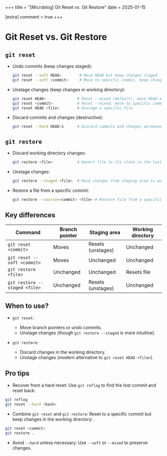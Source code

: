 +++
title = "[Microblog] Git Reset vs. Git Restore"
date = 2025-01-15

[extra]
comment = true
+++

# Git Reset vs. Git Restore

## `git reset`

- Undo commits (keep changes staged):

    ```bash
    git reset --soft HEAD~        # Move HEAD but keep changes staged
    git reset --soft <commit>     # Move to specific commit, keep changes staged
    ```

- Unstage changes (keep changes in working directory):

    ```bash
    git reset HEAD~              # Reset --mixed (default), move HEAD and unstage changes
    git reset <commit>           # Reset --mixed, move to specific commit and unstage changes
    git reset HEAD <file>        # Unstage a specific file
    ```

- Discard commits and changes (destructive):
    ```bash
    git reset --hard HEAD~1      # Discard commits and changes permanently
    ```

## `git restore`

- Discard working directory changes:

    ```bash
    git restore <file>           # Revert file to its state in the last commit
    ```

- Unstage changes:

    ```bash
    git restore --staged <file>  # Move changes from staging area to working directory
    ```

- Restore a file from a specific commit:
    ```bash
    git restore --source=<commit> <file> # Restore file from a specific commit
    ```

## Key differences

| Command                       | Branch pointer | Staging area      | Working directory |
| ----------------------------- | -------------- | ----------------- | ----------------- |
| `git reset <commit>`          | Moves          | Resets (unstages) | Unchanged         |
| `git reset --soft <commit>`   | Moves          | Unchanged         | Unchanged         |
| `git restore <file>`          | Unchanged      | Unchanged         | Resets file       |
| `git restore --staged <file>` | Unchanged      | Resets (unstages) | Unchanged         |

## When to use?

- `git reset`:

    - Move branch pointers or undo commits.
    - Unstage changes (though `git restore --staged` is more intuitive).

- `git restore`:
    - Discard changes in the working directory.
    - Unstage changes (modern alternative to `git reset HEAD <file>`).

## Pro tips

- Recover from a hard reset:
  Use `git reflog` to find the lost commit and reset back:

```bash
git reflog
git reset --hard <hash>
```

- Combine `git reset` and `git restore`:
  Reset to a specific commit but keep changes in the working directory:

```bash
git reset <commit>
git restore .
```

- Avoid `--hard` unless necessary:
  Use `--soft` or `--mixed` to preserve changes.
